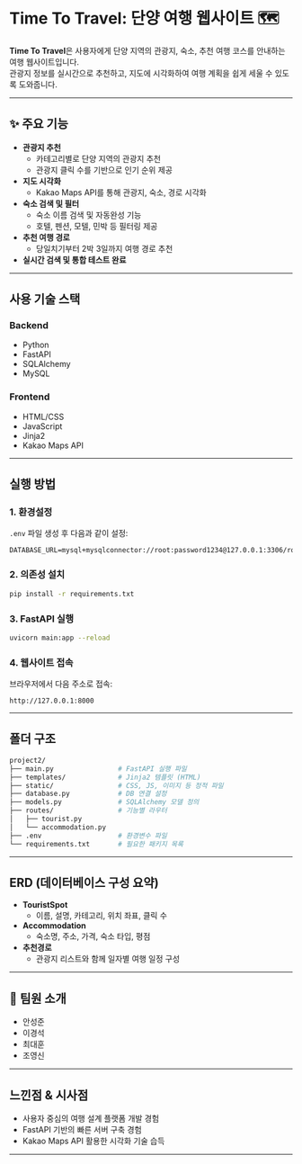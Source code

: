 
# Time To Travel: 단양 여행 웹사이트 🗺️

**Time To Travel**은 사용자에게 단양 지역의 관광지, 숙소, 추천 여행 코스를 안내하는 여행 웹사이트입니다.  
관광지 정보를 실시간으로 추천하고, 지도에 시각화하여 여행 계획을 쉽게 세울 수 있도록 도와줍니다.

---

## ✨ 주요 기능

- **관광지 추천**
  - 카테고리별로 단양 지역의 관광지 추천
  - 관광지 클릭 수를 기반으로 인기 순위 제공
- **지도 시각화**
  - Kakao Maps API를 통해 관광지, 숙소, 경로 시각화
- **숙소 검색 및 필터**
  - 숙소 이름 검색 및 자동완성 기능
  - 호텔, 펜션, 모텔, 민박 등 필터링 제공
- **추천 여행 경로**
  - 당일치기부터 2박 3일까지 여행 경로 추천
- **실시간 검색 및 통합 테스트 완료**

---

##  사용 기술 스택

###  Backend
- Python
- FastAPI
- SQLAlchemy
- MySQL

###  Frontend
- HTML/CSS
- JavaScript
- Jinja2
- Kakao Maps API

---

## 실행 방법

### 1. 환경설정

`.env` 파일 생성 후 다음과 같이 설정:

```env
DATABASE_URL=mysql+mysqlconnector://root:password1234@127.0.0.1:3306/roominfo
```

### 2. 의존성 설치

```bash
pip install -r requirements.txt
```

### 3. FastAPI 실행

```bash
uvicorn main:app --reload
```

### 4. 웹사이트 접속

브라우저에서 다음 주소로 접속:

```
http://127.0.0.1:8000
```

---

##  폴더 구조 

```bash
project2/
├── main.py                # FastAPI 실행 파일
├── templates/             # Jinja2 템플릿 (HTML)
├── static/                # CSS, JS, 이미지 등 정적 파일
├── database.py            # DB 연결 설정
├── models.py              # SQLAlchemy 모델 정의
├── routes/                # 기능별 라우터
│   ├── tourist.py
│   └── accommodation.py
├── .env                   # 환경변수 파일
└── requirements.txt       # 필요한 패키지 목록
```

---

##  ERD (데이터베이스 구성 요약)

- **TouristSpot**
  - 이름, 설명, 카테고리, 위치 좌표, 클릭 수
- **Accommodation**
  - 숙소명, 주소, 가격, 숙소 타입, 평점
- **추천경로**
  - 관광지 리스트와 함께 일자별 여행 일정 구성

---

## 👥 팀원 소개

- 안성준
- 이경석
- 최대훈
- 조영신

---

## 느낀점 & 시사점

- 사용자 중심의 여행 설계 플랫폼 개발 경험
- FastAPI 기반의 빠른 서버 구축 경험
- Kakao Maps API 활용한 시각화 기술 습득

---
